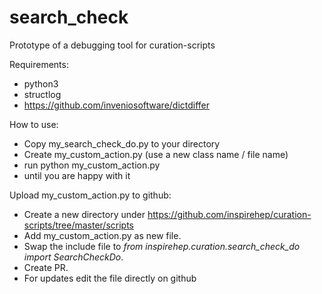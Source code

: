 # search_check
Prototype of a debugging tool for curation-scripts

Requirements:
* python3
* structlog
* https://github.com/inveniosoftware/dictdiffer

How to use:
* Copy my_search_check_do.py to your directory
* Create my_custom_action.py (use a new class name / file name)
* run python my_custom_action.py
* until you are happy with it

Upload my_custom_action.py to github:
* Create a new directory under https://github.com/inspirehep/curation-scripts/tree/master/scripts 
* Add my_custom_action.py as new file. 
* Swap the include file to *from inspirehep.curation.search_check_do import SearchCheckDo*.
* Create PR.
* For updates edit the file directly on github
